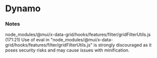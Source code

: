 # Dynamo






### Notes
node_modules/@mui/x-data-grid/hooks/features/filter/gridFilterUtils.js (171:21) Use of eval in "node_modules/@mui/x-data-grid/hooks/features/filter/gridFilterUtils.js" is strongly discouraged as it poses security risks and may cause issues with minification.